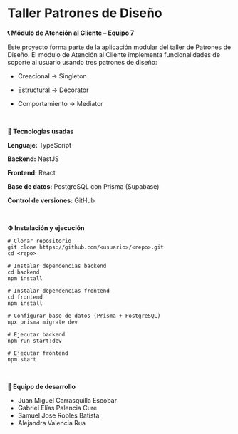 # Taller Patrones de Diseño

**📞 Módulo de Atención al Cliente – Equipo 7**

Este proyecto forma parte de la aplicación modular del taller de Patrones de Diseño.
El módulo de Atención al Cliente implementa funcionalidades de soporte al usuario usando tres patrones de diseño:

* Creacional → Singleton

* Estructural → Decorator

* Comportamiento → Mediator

<br>

**🚀 Tecnologías usadas**

**Lenguaje:** TypeScript

**Backend:** NestJS

**Frontend:** React

**Base de datos:** PostgreSQL con Prisma (Supabase)

**Control de versiones:** GitHub

<br>

**⚙️ Instalación y ejecución**
```
# Clonar repositorio
git clone https://github.com/<usuario>/<repo>.git
cd <repo>

# Instalar dependencias backend
cd backend
npm install

# Instalar dependencias frontend
cd frontend
npm install

# Configurar base de datos (Prisma + PostgreSQL)
npx prisma migrate dev

# Ejecutar backend
npm run start:dev

# Ejecutar frontend
npm start
```

<br>

**👥 Equipo de desarrollo**
* Juan Miguel Carrasquilla Escobar
* Gabriel Elías Palencia Cure
* Samuel Jose Robles Batista
* Alejandra Valencia Rua

